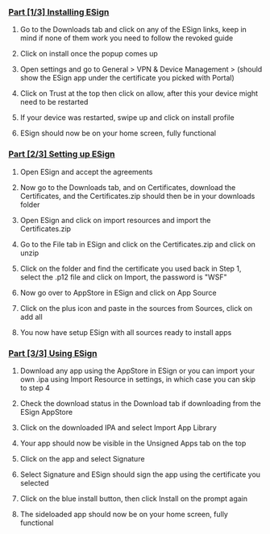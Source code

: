 ### [Part [1/3] Installing ESign](accent://)

1. Go to the Downloads tab and click on any of the ESign links, keep in mind if none of them work you need to follow the revoked guide

3. Click on install once the popup comes up

4. Open settings and go to General > VPN & Device Management > (should show the ESign app under the certificate you picked with Portal)

5. Click on Trust at the top then click on allow, after this your device might need to be restarted

6. If your device was restarted, swipe up and click on install profile

7. ESign should now be on your home screen, fully functional

### [Part [2/3] Setting up ESign](https://whysoooofurious.netlify.app)

1. Open ESign and accept the agreements

7. Now go to the Downloads tab, and on Certificates, download the Certificates, and the Certificates.zip should then be in your downloads folder

8. Open ESign and click on import resources and import the Certificates.zip

9. Go to the File tab in ESign and click on the Certificates.zip and click on unzip

11. Click on the folder and find the certificate you used back in Step 1, select the .p12 file and click on Import, the password is "WSF"

12. Now go over to AppStore in ESign and click on App Source

13. Click on the plus icon and paste in the sources from Sources, click on add all

14. You now have setup ESign with all sources ready to install apps

### [Part [3/3] Using ESign](https://whysoooofurious.netlify.app)

1. Download any app using the AppStore in ESign or you can import your own .ipa using Import Resource in settings, in which case you can skip to step 4

2. Check the download status in the Download tab if downloading from the ESign AppStore

3. Click on the downloaded IPA and select Import App Library

4. Your app should now be visible in the Unsigned Apps tab on the top

5. Click on the app and select Signature

6. Select Signature and ESign should sign the app using the certificate you selected

7. Click on the blue install button, then click Install on the prompt again

8. The sideloaded app should now be on your home screen, fully functional
